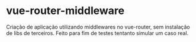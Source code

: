 # vue-router-middleware

Criação de aplicação utilizando middlewares no vue-router, sem instalação de libs de terceiros. Feito para fim de testes tentanto simular um caso real. 